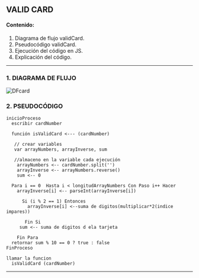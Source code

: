 ## VALID CARD
#### Contenido:
1. Diagrama de flujo validCard.
2. Pseudocódigo validCard.
3. Ejecución del código en JS.
4. Explicación del código.

- - - - - - -  --- - - - - - - - -- -

### 1. DIAGRAMA DE FLUJO

![DFcard](diagramaFlujoCard.png)

### 2. PSEUDOCÓDIGO

    inicioProceso
      escribir cardNumber

      función isValidCard <--- (cardNumber)

       // crear variables
       var arrayNumbers, arrayInverse, sum

       //almaceno en la variable cada ejecución
        arrayNumbers <-- cardNumber.split('')
        arrayInverse <-- arrayNumbers.reverse()
        sum <-- 0

      Para i == 0  Hasta i < longitudArrayNumbers Con Paso i++ Hacer
        arrayInverse[i] <-- parseInt(arrayInverse[i])

          Si (i % 2 == 1) Entonces
            arrayInverse[i] <--suma de digitos(multiplicar*2(indice impares))

    	   Fin Si
         sum <-- suma de digitos d ela tarjeta

    	Fin Para
      retornar sum % 10 == 0 ? true : false
    FinProceso

    llamar la funcion
      isValidCard (cardNumber)

- ------------------------------------------
